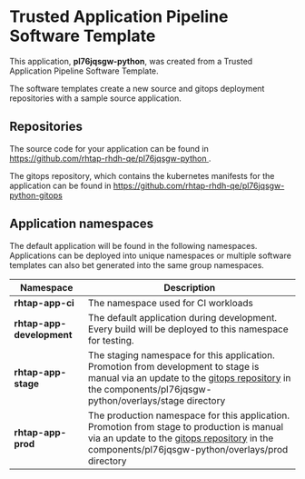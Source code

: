 # Trusted Application Pipeline Software Template

This application, **pl76jqsgw-python**, was created from a Trusted Application Pipeline Software Template.

The software templates create a new source and gitops deployment repositories with a sample source application. 

## Repositories

The source code for your application can be found in [https://github.com/rhtap-rhdh-qe/pl76jqsgw-python ](https://github.com/rhtap-rhdh-qe/pl76jqsgw-python ).
 
The gitops repository, which contains the kubernetes manifests for the application can be found in 
[https://github.com/rhtap-rhdh-qe/pl76jqsgw-python-gitops ](https://github.com/rhtap-rhdh-qe/pl76jqsgw-python-gitops ) 

## Application namespaces 

The default application will be found in the following namespaces. Applications can be deployed into unique namespaces or multiple software templates can also bet generated into the same group namespaces.  

|  Namespace   |  Description   |  
| -------- | -------- |
| **rhtap-app-ci** | The namespace used for CI workloads |
| **rhtap-app-development** | The default application during development. Every build will be deployed to this namespace for testing. |
| **rhtap-app-stage** | The staging namespace for this application. Promotion from development to stage is manual via an update to the [gitops repository](https://github.com/rhtap-rhdh-qe/pl76jqsgw-python-gitops ) in the components/pl76jqsgw-python/overlays/stage directory |
| **rhtap-app-prod** | The production namespace for this application. Promotion from stage to production is manual via an update to the [gitops repository](https://github.com/rhtap-rhdh-qe/pl76jqsgw-python-gitops ) in the components/pl76jqsgw-python/overlays/prod directory |